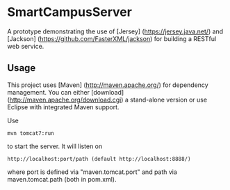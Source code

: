 # SmartCampusServer

A prototype demonstrating the use of [Jersey] (https://jersey.java.net/) and [Jackson] (https://github.com/FasterXML/jackson) for building a RESTful web service.

## Usage

This project uses [Maven] (http://maven.apache.org/) for dependency management. You can either [download] (http://maven.apache.org/download.cgi) a stand-alone version or use Eclipse with integrated Maven support.

Use

    mvn tomcat7:run

to start the server. It will listen on 

    http://localhost:port/path (default http://localhost:8888/)
    
where port is defined via "maven.tomcat.port" and path via maven.tomcat.path (both in pom.xml).  